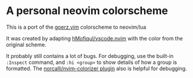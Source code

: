 # A personal neovim colorscheme

This is a port of the
[goerz.vim](https://github.com/goerz/vimrc/blob/master/colors/goerz.vim)
colorscheme to neovim/lua

It was created by adapting
[hMofiqul/vscode.nvim](ttps://github.com/Mofiqul/vscode.nvim) with the color
from the original scheme.

It probably still contains a lot of bugs. For debugging, use the built-in
`:Inspect` command, and `:hi <group>` to show details of how a group is
formatted. The [norcalli/nvim-colorizer plugin](https://github.com/norcalli/nvim-colorizer.lua)
also is helpful for debugging.
